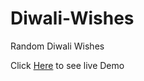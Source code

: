 # Diwali-Wishes

Random Diwali Wishes 

Click [Here](https://flyingsonu122.github.io/Diwali-Wishes/) to see live Demo
